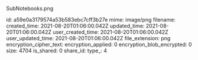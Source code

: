 SubNotebooks.png

id: a59e0a3179574a53b583ebc7cff3b27e
mime: image/png
filename: 
created_time: 2021-08-20T01:06:00.042Z
updated_time: 2021-08-20T01:06:00.042Z
user_created_time: 2021-08-20T01:06:00.042Z
user_updated_time: 2021-08-20T01:06:00.042Z
file_extension: png
encryption_cipher_text: 
encryption_applied: 0
encryption_blob_encrypted: 0
size: 4704
is_shared: 0
share_id: 
type_: 4